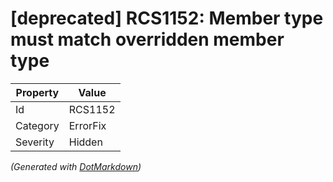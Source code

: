 # \[deprecated\] RCS1152: Member type must match overridden member type

| Property | Value    |
| -------- | -------- |
| Id       | RCS1152  |
| Category | ErrorFix |
| Severity | Hidden   |


*\(Generated with [DotMarkdown](http://github.com/JosefPihrt/DotMarkdown)\)*